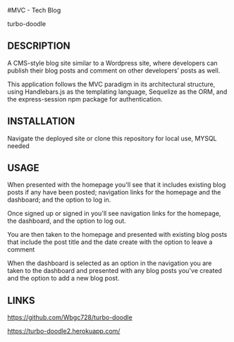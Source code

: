 #MVC - Tech Blog

turbo-doodle


## DESCRIPTION

A CMS-style blog site similar to a Wordpress site, where developers can publish their blog posts and comment on other developers’ posts as well.

This application follows the MVC paradigm in its architectural structure, using Handlebars.js as the templating language, Sequelize as the ORM, and the express-session npm package for authentication.

## INSTALLATION
Navigate the deployed site or clone this repository for local use, MYSQL needed

## USAGE

When presented with the homepage you'll see that it includes existing blog posts if any have been posted; navigation links for the homepage and the dashboard; and the option to log in.

Once signed up or signed in you'll see navigation links for the homepage, the dashboard, and the option to log out.

You are then taken to the homepage and presented with existing blog posts that include the post title and the date create with the option to leave a comment

When the dashboard is selected as an option in the navigation you are taken to the dashboard and presented with any blog posts you've created and the option to add a new blog post.

## LINKS

https://github.com/Wbgc728/turbo-doodle

https://turbo-doodle2.herokuapp.com/
